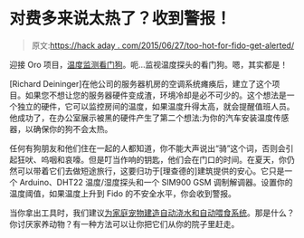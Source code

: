 # 对费多来说太热了？收到警报！

> 原文:[https://hack aday . com/2015/06/27/too-hot-for-fido-get-alerted/](https://hackaday.com/2015/06/27/too-hot-for-fido-get-alerted/)

迎接 Oro 项目，[温度监测看门狗](https://hackaday.io/project/6405-oro-the-sms-alarm-temperature-watchdog)。呃…监视温度探头的看门狗。嗯，其实都是！

[Richard Deininger]在他公司的服务器机房的空调系统瘫痪后，建立了这个项目。如果您不想让您的服务器硬件变成渣，环境冷却是必不可少的。这个想法是一个独立的硬件，它可以监控房间的温度，如果温度升得太高，就会提醒值班人员。他成功了，在办公室展示被黑的硬件产生了第二个想法:为你的汽车安装温度传感器，以确保你的狗不会太热。

任何有狗朋友和他们住在一起的人都知道，你不能大声说出“骑”这个词，否则会引起狂吠、呜咽和哀嚎。但是叮当作响的钥匙，他们会在门口的时间。在夏天，你仍然可以带着它们去做短途旅行，这要归功于[理查德的]建筑提供的安心。它只是一个 Arduino、DHT22 温度/湿度探头和一个 SIM900 GSM 调制解调器。设置你的温度阈值，如果温度上升到 Fido 的不安全水平，你会收到警报。

当你拿出工具时，我们建议[为家庭宠物建造自动浇水和自动喂食系统](http://hackaday.com/2013/01/30/feedback-for-automated-water-and-food-pet-dispensers/)。那是什么？你讨厌家养动物？有一种方法可以让你把它们从你的院子里赶走。